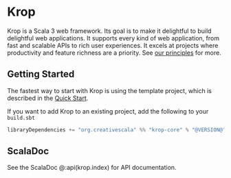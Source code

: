 # Krop

Krop is a Scala 3 web framework. Its goal is to make it delightful to build delightful web applications. It supports every kind of web application, from fast and scalable APIs to rich user experiences. It excels at projects where productivity and feature richness are a priority. See [our principles](overview/principles.md) for more.

## Getting Started

The fastest way to start with Krop is using the template project, which is described in the [Quick Start](quick-start.md).

If you want to add Krop to an existing project, add the following to your `build.sbt`

```scala
libraryDependencies += "org.creativescala" %% "krop-core" % "@VERSION@"
```

## ScalaDoc

See the ScalaDoc @:api(krop.index) for API documentation.
